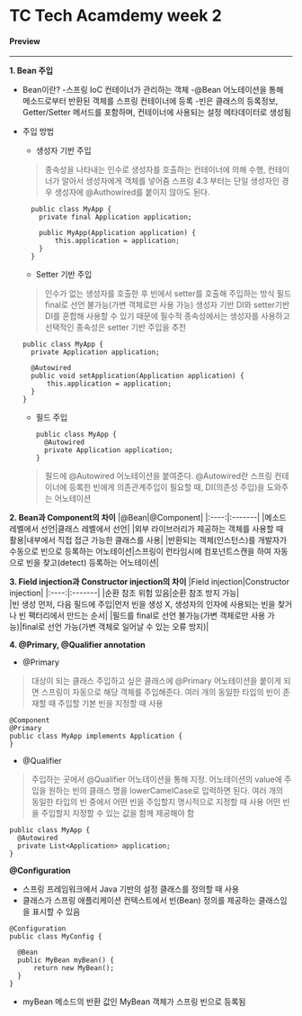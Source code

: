 # TC Tech Acamdemy week 2
#### Preview
---

**1. Bean 주입**

- Bean이란?
  -스프링 IoC 컨테이너가 관리하는 객체
  -@Bean 어노테이션을 통해 메소드로부터 반환된 객체를 스프링 컨테이너에 등록
  -빈은 클래스의 등록정보, Getter/Setter 메서드를 포함하며, 컨테이너에 사용되는 설정 메타데이터로 생성됨

- 주입 방법
  - 생성자 기반 주입
  > 종속성을 나타내는 인수로 생성자를 호출하는 컨테이너에 의해 수행, 컨테이너가 알아서 생성자에게 객체를 넣어줌
  > 스프링 4.3 부터는 단일 생성자인 경우 생성자에 @Authowired를 붙이지 않아도 된다.
  ```
    public class MyApp {
      private final Application application;

      public MyApp(Application application) {
          this.application = application;
      }
    }
  ```
  - Setter 기반 주입
  > 인수가 없는 생성자를 호출한 후 빈에서 setter를 호출해 주입하는 방식
  > 필드 final로 선언 불가능(가변 객체로만 사용 가능)
  > 생성자 기반 DI와 setter기반 DI를 혼합해 사용할 수 있기 때문에 필수적 종속성에서는 생성자를 사용하고 선택적인 종속성은 setter 기반 주입을 추천
  ```
  public class MyApp {
    private Application application;

    @Autowired
    public void setApplication(Application application) {
        this.application = application;
    }
  }
  ```
  - 필드 주입
    ```
    public class MyApp {
      @Autowired
      private Application application;
    }
    ```
  > 필드에 @Autowired 어노테이션을 붙여준다.
  > @Autowired란 스프링 컨테이너에 등록한 빈에게 의존관계주입이 필요할 때, DI(의존성 주입)을 도와주는 어노테이션

**2. Bean과 Component의 차이**
|@Bean|@Component|
|:----:|:-------|
|메소드레벨에서 선언|클래스 레벨에서 선언|
|외부 라이브러리가 제공하는 객체를 사용할 때 활용|내부에서 직접 접근 가능한 클래스를 사용|
|반환되는 객체(인스턴스)를 개발자가 수동으로 빈으로 등록하는 어노테이션|스프링이 런타임시에 컴포넌트스캔을 하여 자동으로 빈을 찾고(detect) 등록하는 어노테이션| 

**3. Field injection과 Constructor injection의 차이**
|Field injection|Constructor injection|
|:----:|:-------|
|순환 참조 위험 있음|순환 참조 방지 가능|  
|빈 생성 먼저, 다음 필드에 주입|먼저 빈을 생성 X, 생성자의 인자에 사용되는 빈을 찾거나 빈 팩터리에서 만드는 순서|
|필드를 final로 선언 불가능(가변 객체로만 사용 가능)|final로 선언 가능(가변 객체로 일어날 수 있는 오류 방지)|

**4. @Primary, @Qualifier annotation**
  - @Primary
  > 대상이 되는 클래스 주입하고 싶은 클래스에 @Primary 어노테이션을 붙이게 되면 스프링이 자동으로 해당 객체를 주입해준다.
  > 여러 개의 동일한 타입의 빈이 존재할 때 주입할 기본 빈을 지정할 때 사용
  ```
  @Component
  @Primary
  public class MyApp implements Application {
  }
  ```
  - @Qualifier
  > 주입하는 곳에서 @Qualifier 어노테이션을 통해 지정. 어노테이션의 value에 주입을 원하는 빈의 클래스 명을 lowerCamelCase로 입력하면 된다.
  > 여러 개의 동일한 타입의 빈 중에서 어떤 빈을 주입할지 명시적으로 지정할 때 사용
  > 어떤 빈을 주입할지 지정할 수 있는 값을 함께 제공해야 함
  ```
  public class MyApp {
    @Autowired
    private List<Application> application;
  }
  ```
**@Configuration**
  - 스프링 프레임워크에서 Java 기반의 설정 클래스를 정의할 때 사용
  - 클래스가 스프링 애플리케이션 컨텍스트에서 빈(Bean) 정의를 제공하는 클래스임을 표시할 수 있음
  ```
  @Configuration
  public class MyConfig {

    @Bean
    public MyBean myBean() {
        return new MyBean();
    }
  }
  ```
  - myBean 메소드의 반환 값인 MyBean 객체가 스프링 빈으로 등록됨

  
